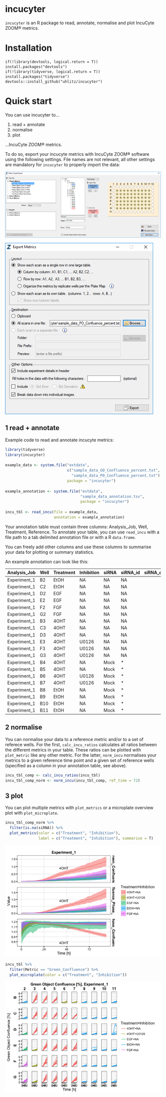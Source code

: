 incucyter
================

`incucyter` is an R package to read, annotate, normalise and plot IncuCyte ZOOM® metrics.

Installation
============


    if(!library(devtools, logical.return = T)) install.packages("devtools")
    if(!library(tidyverse, logical.return = T)) install.packages("tidyverse")
    devtools::install_github("uhlitz/incucyter")

Quick start
===========

You can use incucyter to...

1.  read + annotate
2.  normalise
3.  plot

...IncuCyte ZOOM® metrics.

To do so, export your incucyte metrics with IncuCyte ZOOM® software using the following settings. File names are not relevant, all other settings are mandatory for `incucyter` to properly import the data:

![](README_files/figure-markdown_github/incu2.png)

![](README_files/figure-markdown_github/incu1.png)

1 read + annotate
-----------------

Example code to read and annotate incucyte metrics:

``` r
library(tidyverse)
library(incucyter)

example_data <- system.file("extdata", 
                            c("sample_data_GO_Confluence_percent.txt",
                              "sample_data_PO_Confluence_percent.txt"),
                            package = "incucyter")

example_annotation <- system.file("extdata", 
                                  "sample_data_annotation.tsv",
                                  package = "incucyter")

incu_tbl <- read_incu(file = example_data,
                      annotation = example_annotation)
```

Your annotation table must contain three columns: Analysis\_Job, Well, Treatment, Reference. To annotate your table, you can use `read_incu` with a file path to a tab delimited annotation file or with a R `data.frame`.

You can freely add other columns and use these columns to summarise your data for plotting or summary statistics.

An example annotation can look like this:

| Analysis\_Job | Well | Treatment | Inhibition | siRNA | siRNA\_id |  siRNA\_conc|  HiPerfect\_conc| Reference |
|:--------------|:-----|:----------|:-----------|:------|:----------|------------:|----------------:|:----------|
| Experiment\_1 | B2   | EtOH      | NA         | NA    | NA        |           NA|               NA| B3,C3,D3  |
| Experiment\_1 | C2   | EtOH      | NA         | NA    | NA        |           NA|               NA| B3,C3,D3  |
| Experiment\_1 | D2   | EGF       | NA         | NA    | NA        |           NA|               NA| B3,C3,D3  |
| Experiment\_1 | E2   | EGF       | NA         | NA    | NA        |           NA|               NA| B3,C3,D3  |
| Experiment\_1 | F2   | FGF       | NA         | NA    | NA        |           NA|               NA| B3,C3,D3  |
| Experiment\_1 | G2   | FGF       | NA         | NA    | NA        |           NA|               NA| B3,C3,D3  |
| Experiment\_1 | B3   | 4OHT      | NA         | NA    | NA        |           NA|               NA| B3,C3,D3  |
| Experiment\_1 | C3   | 4OHT      | NA         | NA    | NA        |           NA|               NA| B3,C3,D3  |
| Experiment\_1 | D3   | 4OHT      | NA         | NA    | NA        |           NA|               NA| B3,C3,D3  |
| Experiment\_1 | E3   | 4OHT      | U0126      | NA    | NA        |           NA|               NA| B3,C3,D3  |
| Experiment\_1 | F3   | 4OHT      | U0126      | NA    | NA        |           NA|               NA| B3,C3,D3  |
| Experiment\_1 | G3   | 4OHT      | U0126      | NA    | NA        |           NA|               NA| B3,C3,D3  |
| Experiment\_1 | B4   | 4OHT      | NA         | Mock  | \*        |           10|                2| B4,B5     |
| Experiment\_1 | B5   | 4OHT      | NA         | Mock  | \*        |           10|                2| B4,B5     |
| Experiment\_1 | B6   | 4OHT      | U0126      | Mock  | \*        |           10|                2| B4,B5     |
| Experiment\_1 | B7   | 4OHT      | U0126      | Mock  | \*        |           10|                2| B4,B5     |
| Experiment\_1 | B8   | EtOH      | NA         | Mock  | \*        |           10|                2| B4,B5     |
| Experiment\_1 | B9   | EtOH      | NA         | Mock  | \*        |           10|                2| B4,B5     |
| Experiment\_1 | B10  | EtOH      | NA         | Mock  | \*        |           10|                2| B4,B5     |
| Experiment\_1 | B11  | EtOH      | NA         | Mock  | \*        |           10|                2| B4,B5     |

2 normalise
-----------

You can normalise your data to a reference metric and/or to a set of referece wells. For the first, `calc_incu_ratios` calculates all ratios between the different metrics in your table. These ratios can be plotted with `plot_metric` like any other metric. For the latter, `norm_incu` normalises your metrics to a given reference time point and a given set of reference wells (specified as a column in your annotation table, see above).

``` r
incu_tbl_comp <- calc_incu_ratios(incu_tbl)
incu_tbl_comp_norm <- norm_incu(incu_tbl_comp, ref_time = 72)
```

3 plot
------

You can plot multiple metrics with `plot_metrics` or a microplate overview plot with `plot_microplate`.

``` r
incu_tbl_comp_norm %>% 
  filter(is.na(siRNA)) %>% 
  plot_metrics(color = c("Treatment", "Inhibition"), 
               label = c("Treatment", "Inhibition"), summarise = T)
```

![](README_files/figure-markdown_github/unnamed-chunk-4-1.png)

``` r
incu_tbl %>% 
  filter(Metric == "Green_Confluence") %>% 
  plot_microplate(color = c("Treatment", "Inhibition"))
```

![](README_files/figure-markdown_github/unnamed-chunk-5-1.png)
